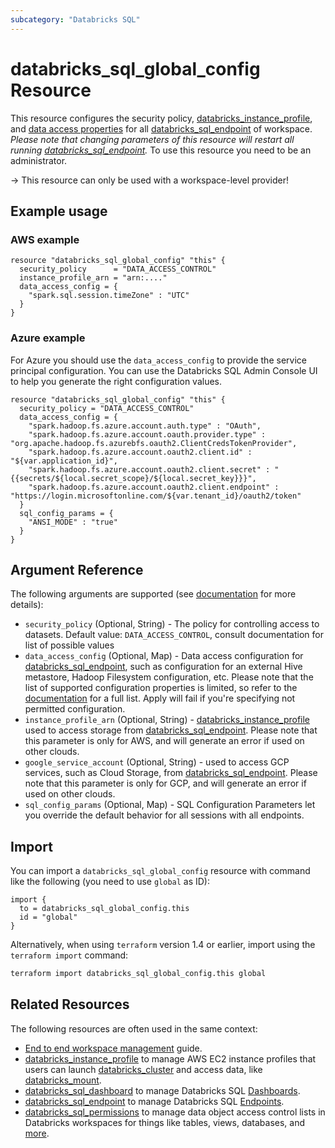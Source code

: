 ```yaml
---
subcategory: "Databricks SQL"
---
```

# databricks_sql_global_config Resource

This resource configures the security policy, [databricks_instance_profile](instance_profile.md), and [data access properties](https://docs.databricks.com/sql/admin/data-access-configuration.html) for all [databricks_sql_endpoint](sql_endpoint.md) of workspace. *Please note that changing parameters of this resource will restart all running [databricks_sql_endpoint](sql_endpoint.md).*  To use this resource you need to be an administrator.

-> This resource can only be used with a workspace-level provider!

## Example usage

### AWS example

```hcl
resource "databricks_sql_global_config" "this" {
  security_policy      = "DATA_ACCESS_CONTROL"
  instance_profile_arn = "arn:...."
  data_access_config = {
    "spark.sql.session.timeZone" : "UTC"
  }
}
```

### Azure example

For Azure you should use the `data_access_config` to provide the service principal configuration. You can use the Databricks SQL Admin Console UI to help you generate the right configuration values.

```hcl
resource "databricks_sql_global_config" "this" {
  security_policy = "DATA_ACCESS_CONTROL"
  data_access_config = {
    "spark.hadoop.fs.azure.account.auth.type" : "OAuth",
    "spark.hadoop.fs.azure.account.oauth.provider.type" : "org.apache.hadoop.fs.azurebfs.oauth2.ClientCredsTokenProvider",
    "spark.hadoop.fs.azure.account.oauth2.client.id" : "${var.application_id}",
    "spark.hadoop.fs.azure.account.oauth2.client.secret" : "{{secrets/${local.secret_scope}/${local.secret_key}}}",
    "spark.hadoop.fs.azure.account.oauth2.client.endpoint" : "https://login.microsoftonline.com/${var.tenant_id}/oauth2/token"
  }
  sql_config_params = {
    "ANSI_MODE" : "true"
  }
}
```

## Argument Reference

The following arguments are supported (see [documentation](https://docs.databricks.com/sql/api/sql-endpoints.html#global-edit) for more details):

* `security_policy` (Optional, String) - The policy for controlling access to datasets. Default value: `DATA_ACCESS_CONTROL`, consult documentation for list of possible values
* `data_access_config` (Optional, Map) - Data access configuration for [databricks_sql_endpoint](sql_endpoint.md), such as configuration for an external Hive metastore, Hadoop Filesystem configuration, etc.  Please note that the list of supported configuration properties is limited, so refer to the [documentation](https://docs.databricks.com/sql/admin/data-access-configuration.html#supported-properties) for a full list.  Apply will fail if you're specifying not permitted configuration.
* `instance_profile_arn` (Optional, String) - [databricks_instance_profile](instance_profile.md) used to access storage from [databricks_sql_endpoint](sql_endpoint.md). Please note that this parameter is only for AWS, and will generate an error if used on other clouds.
* `google_service_account` (Optional, String) - used to access GCP services, such as Cloud Storage, from [databricks_sql_endpoint](sql_endpoint.md). Please note that this parameter is only for GCP, and will generate an error if used on other clouds.
* `sql_config_params` (Optional, Map) - SQL Configuration Parameters let you override the default behavior for all sessions with all endpoints.

## Import

You can import a `databricks_sql_global_config` resource with command like the following (you need to use `global` as ID):

```hcl
import {
  to = databricks_sql_global_config.this
  id = "global"
}
```

Alternatively, when using `terraform` version 1.4 or earlier, import using the `terraform import` command:

```bash
terraform import databricks_sql_global_config.this global
```

## Related Resources

The following resources are often used in the same context:

* [End to end workspace management](../guides/workspace-management.md) guide.
* [databricks_instance_profile](instance_profile.md) to manage AWS EC2 instance profiles that users can launch [databricks_cluster](cluster.md) and access data, like [databricks_mount](mount.md).
* [databricks_sql_dashboard](sql_dashboard.md) to manage Databricks SQL [Dashboards](https://docs.databricks.com/sql/user/dashboards/index.html).
* [databricks_sql_endpoint](sql_endpoint.md) to manage Databricks SQL [Endpoints](https://docs.databricks.com/sql/admin/sql-endpoints.html).
* [databricks_sql_permissions](sql_permissions.md) to manage data object access control lists in Databricks workspaces for things like tables, views, databases, and [more](https://docs.databricks.com/security/access-control/table-acls/object-privileges.html).
